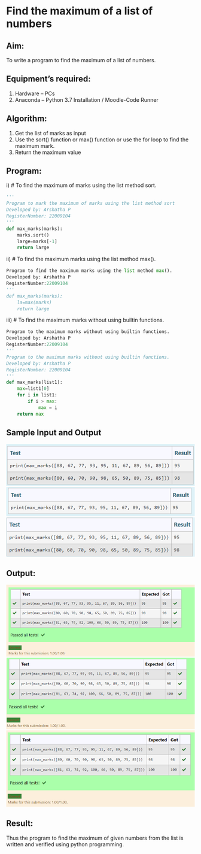 # Find the maximum of a list of numbers
## Aim:
To write a program to find the maximum of a list of numbers.
## Equipment’s required:
1.	Hardware – PCs
2.	Anaconda – Python 3.7 Installation / Moodle-Code Runner
## Algorithm:
1.	Get the list of marks as input
2.	Use the sort() function or max() function or use the for loop to find the maximum mark.
3.	Return the maximum value
## Program:

i)	# To find the maximum of marks using the list method sort.
```py
''' 
Program to mark the maximum of marks using the list method sort
Developed by: Arshatha P
RegisterNumber: 22009104
'''
def max_marks(marks):
    marks.sort()
    large=marks[-1]
    return large

```

ii)	# To find the maximum marks using the list method max().
```py
Program to find the maximum marks using the list method max().
Developed by: Arshatha P
RegisterNumber:22009104
'''
def max_marks(marks):
    la=max(marks)
    return large
```

iii) # To find the maximum marks without using builtin functions.
```py
Program to the maximum marks without using builtin functions.
Developed by: Arshatha P
RegisterNumber:22009104
''' 
Program to the maximum marks without using builtin functions.
Developed by: Arshatha P
RegisterNumber: 22009104
'''
def max_marks(list1):
    max=list1[0]
    for i in list1:
        if i > max:
            max = i 
    return max
```
## Sample Input and Output
![output](./11.png) 
![out](/12.png)
![out](/13.png)

## Output:
![output](./ans%201.png)
![output](./ans%202.png)
![output](/ans%203.png)







    
## Result:
Thus the program to find the maximum of given numbers from the list is written and verified using python programming.
